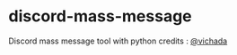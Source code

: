 # discord-mass-message
Discord mass message tool with python credits : <a target="_blank" href="https://github.com/vichada">@vichada</a>
